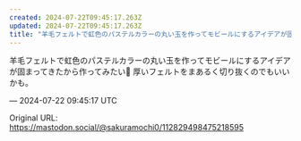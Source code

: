 ```yaml
---
created: 2024-07-22T09:45:17.263Z
updated: 2024-07-22T09:45:17.263Z
title: "羊毛フェルトで虹色のパステルカラーの丸い玉を作ってモビールにするアイデアが固まってきたから作ってみたい🌈 厚いフェルトをまあるく切り抜くのでもいいかも。[...]"
---
```


<p>羊毛フェルトで虹色のパステルカラーの丸い玉を作ってモビールにするアイデアが固まってきたから作ってみたい🌈 厚いフェルトをまあるく切り抜くのでもいいかも。</p>

&mdash; 2024-07-22 09:45:17 UTC

Original URL: https://mastodon.social/@sakuramochi0/112829498475218595
